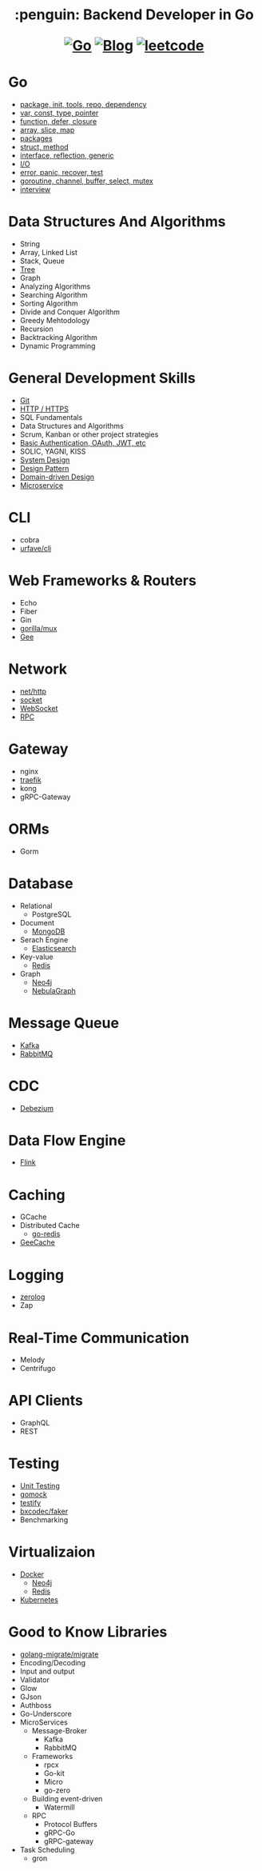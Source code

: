 <h1 align="center"> :penguin: Backend Developer in Go

<p align="center">
  <a href="#Go"><img src="https://img.shields.io/badge/language-Go-blue.svg" alt="Go"></a>
  <a href="https://regy.dev"><img src="https://img.shields.io/badge/Blog-ReGY's Inspiration-critical.svg" alt="Blog"></a>
  <a href="https://github.com/ReGYChang/LeetCode"><img src="https://img.shields.io/badge/algo-leetcode-brightgreen.svg" alt="leetcode"></a>
</p>

# Go
- [package, init, tools, repo, dependency](go/pkg_init_tools_repo_dependency.md)
- [var, const, type, pointer](go/var_const_type_pointer.md)
- [function, defer, closure](go/function_defer_closure.md)
- [array, slice, map](go/array_slice_map.md)
- [packages](go/packages.md)
- [struct, method](go/struct_methods.md)
- [interface, reflection, generic](go/interface_reflection_generic.md)
- [I/O](go/io.md)
- [error, panic, recover, test](go/error_panic_recover_test.md)
- [goroutine, channel, buffer, select, mutex](go/go_channel_buffer_select_mutex.md)
- [interview](go/interview.md)

# Data Structures And Algorithms
  - String
  - Array, Linked List
  - Stack, Queue
  - [Tree](algo/tree.md)
  - Graph
  - Analyzing Algorithms
  - Searching Algorithm
  - Sorting Algorithm
  - Divide and Conquer Algorithm
  - Greedy Mehtodology
  - Recursion
  - Backtracking Algorithm
  - Dynamic Programming

# General Development Skills
  - [Git](general/git.md)
  - [HTTP / HTTPS](general/http_https.md)
  - SQL Fundamentals
  - Data Structures and Algorithms
  - Scrum, Kanban or other project strategies
  - [Basic Authentication, OAuth, JWT, etc](general/authentication.md)
  - SOLIC, YAGNI, KISS
  - [System Design](general/system_design.md)
  - [Design Pattern](general/design_pattern.md)
  - [Domain-driven Design](general/ddd.md)
  - [Microservice](general/microservice.md)
# CLI
  - cobra
  - [urfave/cli](cmd/urfave_cli.md)
# Web Frameworks & Routers
  - Echo
  - Fiber
  - Gin
  - [gorilla/mux](routers/gorilla_mux.md)
  - [Gee](routers/gee.md)
# Network
  - [net/http](network/net_http.md)
  - [socket](network/socket.md)
  - [WebSocket](network/websocket.md)
  - [RPC](network/rpc.md)
# Gateway
  - nginx
  - [traefik](gateway/traefik.md)
  - kong
  - gRPC-Gateway
# ORMs
  - Gorm
# Database
  - Relational
      - PostgreSQL
  - Document
      - [MongoDB](database/mongodb.md)
  - Serach Engine
      - [Elasticsearch](database/elasticsearch.md)
  - Key-value
      - [Redis](database/redis.md)
  - Graph
      - [Neo4j](database/neo4j.md)
      - [NebulaGraph](database/nebula.md)
# Message Queue
  - [Kafka](mq/kafka.md)
  - [RabbitMQ](mq/rabbitmq.md)
# CDC
  - [Debezium](cdc/debezium.md)
# Data Flow Engine
  - [Flink](data-flow/flink.md)
# Caching
  - GCache
  - Distributed Cache
      - [go-redis](go_redis.md)
  - [GeeCache](caching/gee_cache.md)
# Logging
  - [zerolog](logging/zerolog.md)
  - Zap
# Real-Time Communication
  - Melody
  - Centrifugo
# API Clients
  - GraphQL
  - REST
# Testing
  - [Unit Testing](testing/unit_test.md)
  - [gomock](testing/gomock.md)
  - [testify](testing/testify.md)
  - [bxcodec/faker](library/bxcodec_faker.md)
  - Benchmarking
# Virtualizaion
  - [Docker](virtualization/docker.md)
    - [Neo4j](virtualization/docker/neo4j-docker-compose.yml)
    - [Redis](virtualization/docker/redis/docker-compose.yml)
  - [Kubernetes](virtualization/k8s.md)
# Good to Know Libraries
  - [golang-migrate/migrate](library/migrate.md)
  - Encoding/Decoding
  - Input and output
  - Validator
  - Glow
  - GJson
  - Authboss
  - Go-Underscore
  - MicroServices
      - Message-Broker
          - Kafka
          - RabbitMQ
      - Frameworks
          - rpcx
          - Go-kit
          - Micro
          - go-zero
      - Building event-driven
          - Watermill
      - RPC
          - Protocol Buffers
          - gRPC-Go
          - gRPC-gateway
  - Task Scheduling
      - gron